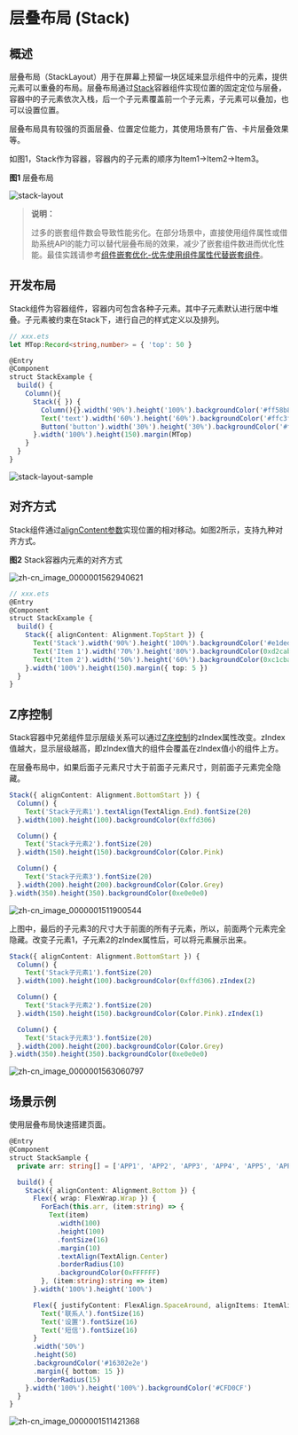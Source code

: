 # 层叠布局 (Stack)


## 概述

层叠布局（StackLayout）用于在屏幕上预留一块区域来显示组件中的元素，提供元素可以重叠的布局。层叠布局通过[Stack](../reference/apis-arkui/arkui-ts/ts-container-stack.md)容器组件实现位置的固定定位与层叠，容器中的子元素依次入栈，后一个子元素覆盖前一个子元素，子元素可以叠加，也可以设置位置。

层叠布局具有较强的页面层叠、位置定位能力，其使用场景有广告、卡片层叠效果等。

如图1，Stack作为容器，容器内的子元素的顺序为Item1-&gt;Item2-&gt;Item3。


  **图1** 层叠布局  

![stack-layout](figures/stack-layout.png)

> **说明：**
>
> 过多的嵌套组件数会导致性能劣化。在部分场景中，直接使用组件属性或借助系统API的能力可以替代层叠布局的效果，减少了嵌套组件数进而优化性能。最佳实践请参考[组件嵌套优化-优先使用组件属性代替嵌套组件](https://developer.huawei.com/consumer/cn/doc/best-practices/bpta-component-nesting-optimization#section78181114123811)。

## 开发布局

Stack组件为容器组件，容器内可包含各种子元素。其中子元素默认进行居中堆叠。子元素被约束在Stack下，进行自己的样式定义以及排列。

```ts
// xxx.ets
let MTop:Record<string,number> = { 'top': 50 }

@Entry
@Component
struct StackExample {
  build() {
    Column(){
      Stack({ }) {
        Column(){}.width('90%').height('100%').backgroundColor('#ff58b87c')
        Text('text').width('60%').height('60%').backgroundColor('#ffc3f6aa')
        Button('button').width('30%').height('30%').backgroundColor('#ff8ff3eb').fontColor('#000')
      }.width('100%').height(150).margin(MTop)
    }
  }
}
```


![stack-layout-sample](figures/stack-layout-sample.png)


## 对齐方式

Stack组件通过[alignContent参数](../reference/apis-arkui/arkui-ts/ts-container-stack.md#aligncontent)实现位置的相对移动。如图2所示，支持九种对齐方式。

  **图2** Stack容器内元素的对齐方式  

![zh-cn_image_0000001562940621](figures/zh-cn_image_0000001562940621.png)

```ts
// xxx.ets
@Entry
@Component
struct StackExample {
  build() {
    Stack({ alignContent: Alignment.TopStart }) {
      Text('Stack').width('90%').height('100%').backgroundColor('#e1dede').align(Alignment.BottomEnd)
      Text('Item 1').width('70%').height('80%').backgroundColor(0xd2cab3).align(Alignment.BottomEnd)
      Text('Item 2').width('50%').height('60%').backgroundColor(0xc1cbac).align(Alignment.BottomEnd)
    }.width('100%').height(150).margin({ top: 5 })
  }
}
```

## Z序控制

Stack容器中兄弟组件显示层级关系可以通过[Z序控制](../reference/apis-arkui/arkui-ts/ts-universal-attributes-z-order.md)的zIndex属性改变。zIndex值越大，显示层级越高，即zIndex值大的组件会覆盖在zIndex值小的组件上方。

  在层叠布局中，如果后面子元素尺寸大于前面子元素尺寸，则前面子元素完全隐藏。

```ts
Stack({ alignContent: Alignment.BottomStart }) {
  Column() {
    Text('Stack子元素1').textAlign(TextAlign.End).fontSize(20)
  }.width(100).height(100).backgroundColor(0xffd306)

  Column() {
    Text('Stack子元素2').fontSize(20)
  }.width(150).height(150).backgroundColor(Color.Pink)

  Column() {
    Text('Stack子元素3').fontSize(20)
  }.width(200).height(200).backgroundColor(Color.Grey)
}.width(350).height(350).backgroundColor(0xe0e0e0)
```

![zh-cn_image_0000001511900544](figures/zh-cn_image_0000001511900544.png)

上图中，最后的子元素3的尺寸大于前面的所有子元素，所以，前面两个元素完全隐藏。改变子元素1，子元素2的zIndex属性后，可以将元素展示出来。


```ts
Stack({ alignContent: Alignment.BottomStart }) {
  Column() {
    Text('Stack子元素1').fontSize(20)
  }.width(100).height(100).backgroundColor(0xffd306).zIndex(2)

  Column() {
    Text('Stack子元素2').fontSize(20)
  }.width(150).height(150).backgroundColor(Color.Pink).zIndex(1)

  Column() {
    Text('Stack子元素3').fontSize(20)
  }.width(200).height(200).backgroundColor(Color.Grey)
}.width(350).height(350).backgroundColor(0xe0e0e0)
```

![zh-cn_image_0000001563060797](figures/zh-cn_image_0000001563060797.png)


## 场景示例

使用层叠布局快速搭建页面。


```ts
@Entry
@Component
struct StackSample {
  private arr: string[] = ['APP1', 'APP2', 'APP3', 'APP4', 'APP5', 'APP6', 'APP7', 'APP8'];

  build() {
    Stack({ alignContent: Alignment.Bottom }) {
      Flex({ wrap: FlexWrap.Wrap }) {
        ForEach(this.arr, (item:string) => {
          Text(item)
            .width(100)
            .height(100)
            .fontSize(16)
            .margin(10)
            .textAlign(TextAlign.Center)
            .borderRadius(10)
            .backgroundColor(0xFFFFFF)
        }, (item:string):string => item)
      }.width('100%').height('100%')

      Flex({ justifyContent: FlexAlign.SpaceAround, alignItems: ItemAlign.Center }) {
        Text('联系人').fontSize(16)
        Text('设置').fontSize(16)
        Text('短信').fontSize(16)
      }
      .width('50%')
      .height(50)
      .backgroundColor('#16302e2e')
      .margin({ bottom: 15 })
      .borderRadius(15)
    }.width('100%').height('100%').backgroundColor('#CFD0CF')
  }
}
```


![zh-cn_image_0000001511421368](figures/zh-cn_image_0000001511421368.png)
<!--RP1--><!--RP1End-->
